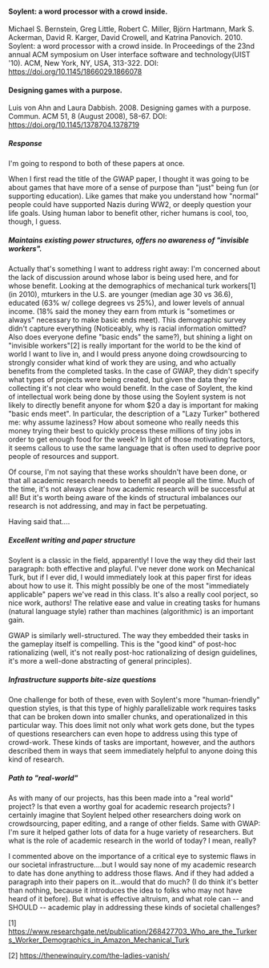 #### Soylent: a word processor with a crowd inside.
Michael S. Bernstein, Greg Little, Robert C. Miller, Björn Hartmann, Mark S. Ackerman, David R. Karger, David Crowell, and Katrina Panovich. 2010. Soylent: a word processor with a crowd inside. In Proceedings of the 23nd annual ACM symposium on User interface software and technology(UIST '10). ACM, New York, NY, USA, 313-322. DOI: https://doi.org/10.1145/1866029.1866078

#### Designing games with a purpose.
Luis von Ahn and Laura Dabbish. 2008. Designing games with a purpose. Commun. ACM 51, 8 (August 2008), 58-67. DOI: https://doi.org/10.1145/1378704.1378719

##### Response

I'm going to respond to both of these papers at once.

When I first read the title of the GWAP paper, I thought it was going to be about games that have more of a sense of purpose than "just" being fun (or supporting education). Like games that make you understand how "normal" people could have supported Nazis during WW2, or deeply question your life goals. Using human labor to benefit other, richer humans is cool, too, though, I guess.

##### Maintains existing power structures, offers no awareness of "invisible workers".

Actually that's something I want to address right away: I'm concerned about the lack of discussion around whose labor is being used here, and for whose benefit. Looking at the demographics of mechanical turk workers[1] (in 2010), mturkers in the U.S. are younger (median age 30 vs 36.6), educated (63% w/ college degrees vs 25%), and lower levels of annual income. (18% said the money they earn from mturk is "sometimes or always" necessary to make basic ends meet). This demographic survey didn't capture everything (Noticeably, why is racial information omitted? Also does everyone define "basic ends" the same?), but shining a light on "invisible workers"[2] is really important for the world to be the kind of world I want to live in, and I would press anyone doing crowdsourcing to strongly consider what kind of work they are using, and who actually benefits from the completed tasks. In the case of GWAP, they didn't specify what types of projects were being created, but given the data they're collecting it's not clear who would benefit. In the case of Soylent, the kind of intellectual work being done by those using the Soylent system is not likely to directly benefit anyone for whom $20 a day is important for making "basic ends meet". In particular, the description of a "Lazy Turker" bothered me: why assume laziness? How about someone who really needs this money trying their best to quickly process these millions of tiny jobs in order to get enough food for the week? In light of those motivating factors, it seems callous to use the same language that is often used to deprive poor people of resources and support.

Of course, I'm not saying that these works shouldn't have been done, or that all academic research needs to benefit all people all the time. Much of the time, it's not always clear how academic research will be successful at all! But it's worth being aware of the kinds of structural imbalances our research is not addressing, and may in fact be perpetuating.

Having said that....

##### Excellent writing and paper structure
Soylent is a classic in the field, apparently! I love the way they did their last paragraph: both effective and playful. I've never done work on Mechanical Turk, but if I ever did, I would immediately look at this paper first for ideas about how to use it. This might possibly be one of the most "immediately applicable" papers we've read in this class. It's also a really cool porject, so nice work, authors! The relative ease and value in creating tasks for humans (natural language style) rather than machines (algorithmic) is an important gain.

GWAP is similarly well-structured. The way they embedded their tasks in the gameplay itself is compelling. This is the "good kind" of post-hoc rationalizing (well, it's not really post-hoc rationalizing of design guidelines, it's more a well-done abstracting of general principles). 

##### Infrastructure supports bite-size questions
One challenge for both of these, even with Soylent's more "human-friendly" question styles, is that this type of highly parallelizable work requires tasks that can be broken down into smaller chunks, and operationalized in this particular way. This does limit not only what work gets done, but the types of questions researchers can even hope to address using this type of crowd-work. These kinds of tasks are important, however, and the authors described them in ways that seem immediately helpful to anyone doing this kind of research.

##### Path to "real-world"
As with many of our projects, has this been made into a "real world" project? Is that even a worthy goal for academic research projects? I certainly imagine that Soylent helped other researchers doing work on crowdsourcing, paper editing, and a range of other fields. Same with GWAP: I'm sure it helped gather lots of data for a huge variety of researchers. But what is the role of academic research in the world of today? I mean, really? 

I commented above on the importance of a critical eye to systemic flaws in our societal infrastructure....but I would say none of my academic research to date has done anything to address those flaws. And if they had added a paragraph into their papers on it...would that do much? (I do think it's better than nothing, because it introduces the idea to folks who may not have heard of it before). But what is effective altruism, and what role can -- and SHOULD -- academic play in addressing these kinds of societal challenges?

[1] https://www.researchgate.net/publication/268427703_Who_are_the_Turkers_Worker_Demographics_in_Amazon_Mechanical_Turk

[2] https://thenewinquiry.com/the-ladies-vanish/
